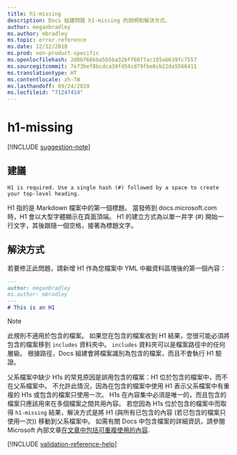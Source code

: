 ```yaml
---
title: h1-missing
description: Docs 組建問題 h1-missing 的說明和解決方式。
author: meganbradley
ms.author: mbradley
ms.topic: error-reference
ms.date: 12/12/2018
ms.prod: non-product-specific
ms.openlocfilehash: 2d0b766bba5b5ba32bff68f7ac185ab639fc7557
ms.sourcegitcommit: 7e73bef8bcdca39fd54cd79fbe8cb22da5566411
ms.translationtype: HT
ms.contentlocale: zh-TW
ms.lasthandoff: 09/24/2019
ms.locfileid: "71247414"
---
```

# <a name="h1-missing"></a>h1-missing

[!INCLUDE [suggestion-note](includes/suggestion-note.md)]

## <a name="suggestion"></a>建議

`H1 is required. Use a single hash (#) followed by a space to create your top-level heading.`

H1 指的是 Markdown 檔案中的第一個標題。 當發佈到 docs.microsoft.com 時，H1 會以大型字體顯示在頁面頂端。 H1 的建立方式為以單一井字 (#) 開始一行文字，其後跟隨一個空格，接著為標題文字。

## <a name="resolution"></a>解決方式

若要修正此問題，請新增 H1 作為您檔案中 YML 中繼資料區塊後的第一個內容：

```markdown
---
author: meganbradley
ms.author: mbradley
---
# This is an H1
```

> [!NOTE]
> 此規則不適用於包含的檔案。 如果您在包含的檔案收到 H1 結果，您很可能必須將包含的檔案移到 `includes` 資料夾中。 `includes` 資料夾可以是檔案路徑中的任何層級。 根據路徑，Docs 組建會將檔案識別為包含的檔案，而且不會執行 H1 驗證。
>
> 父系檔案中缺少 H1s 的常見原因是誤用包含的檔案：H1 位於包含的檔案中，而不在父系檔案中。 不允許此情況，因為在包含的檔案中使用 H1 表示父系檔案中有重複的 H1s 或包含的檔案只使用一次。 H1s 在內容集中必須是唯一的，而且包含的檔案只應該用來在多個檔案之間共用內容。 若您因為 H1s 位於包含的檔案中而取得 `h1-missing` 結果，解決方式是將 H1 (與所有已包含的內容 (若已包含的檔案只使用一次)) 移動到父系檔案中。 如需有關 Docs 中包含檔案的詳細資訊，請參閱 Microsoft 內部文章[在文章中包括可重複使用的內容](https://review.docs.microsoft.com/en-us/help/contribute/includes-best-practices?branch=master).

<!--make sure to add this file to your includes folder and verify the path-->
[!INCLUDE [validation-reference-help](includes/validation-reference-help.md)]
